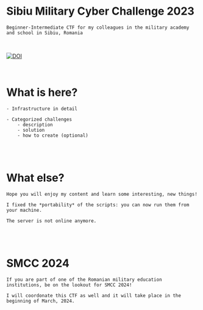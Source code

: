 # Sibiu Military Cyber Challenge 2023
```
Beginner-Intermediate CTF for my colleagues in the military academy and school in Sibiu, Romania
```

<br>

[![DOI](https://zenodo.org/badge/579676201.svg)](https://zenodo.org/badge/latestdoi/579676201)

<br>

# What is here?
```
- Infrastructure in detail

- Categorized challenges
    - description
    - solution
    - how to create (optional)  
```

<br><br>

# What else?
```
Hope you will enjoy my content and learn some interesting, new things!

I fixed the *portability* of the scripts: you can now run them from your machine.

The server is not online anymore.
```

<br><br>

# SMCC 2024
```
If you are part of one of the Romanian military education institutions, be on the lookout for SMCC 2024!

I will coordonate this CTF as well and it will take place in the beginning of March, 2024.
```
